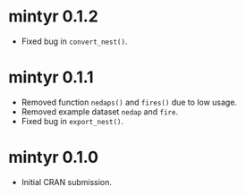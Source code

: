 # mintyr 0.1.2

* Fixed bug in `convert_nest()`.

# mintyr 0.1.1

* Removed function `nedaps()` and `fires()` due to low usage.
* Removed example dataset `nedap` and `fire`.
* Fixed bug in `export_nest()`.

# mintyr 0.1.0

* Initial CRAN submission.

